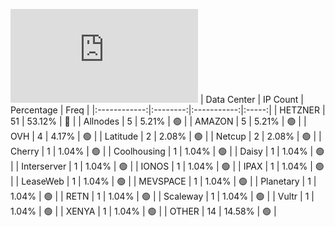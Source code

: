 ![Diagramm](https://github.com/111STAVR111/props/blob/main/Celestia/Mainnet/Decentralization/1/README.md)
| Data Center | IP Count | Percentage | Freq |
|:------------:|:--------:|:-----------:|:-----:|
| HETZNER | 51 | 53.12% | 🔴 |
| Allnodes | 5 | 5.21% | 🟢 |
| AMAZON | 5 | 5.21% | 🟢 |
| OVH | 4 | 4.17% | 🟢 |
| Latitude | 2 | 2.08% | 🟢 |
| Netcup | 2 | 2.08% | 🟢 |
| Cherry | 1 | 1.04% | 🟢 |
| Coolhousing | 1 | 1.04% | 🟢 |
| Daisy | 1 | 1.04% | 🟢 |
| Interserver | 1 | 1.04% | 🟢 |
| IONOS | 1 | 1.04% | 🟢 |
| IPAX | 1 | 1.04% | 🟢 |
| LeaseWeb | 1 | 1.04% | 🟢 |
| MEVSPACE | 1 | 1.04% | 🟢 |
| Planetary | 1 | 1.04% | 🟢 |
| RETN | 1 | 1.04% | 🟢 |
| Scaleway | 1 | 1.04% | 🟢 |
| Vultr | 1 | 1.04% | 🟢 |
| XENYA | 1 | 1.04% | 🟢 |
| OTHER | 14 | 14.58% | 🟢 |